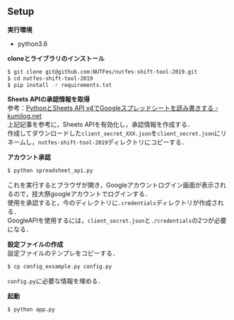 ## Setup

**実行環境**  
- python3.6

**cloneとライブラリのインストール**  
```bash
$ git clone git@github.com:NUTFes/nutfes-shift-tool-2019.git
$ cd nutfes-shift-tool-2019
$ pip install -r requirements.txt
```

**Sheets APIの承認情報を取得**  
参考：[PythonとSheets API v4でGoogleスプレッドシートを読み書きする - kumilog.net](https://www.kumilog.net/entry/2018/03/22/090000)  
上記記事を参考に，Sheets APIを有効化し，承認情報を作成する．  
作成してダウンロードした`client_secret_XXX.json`を`client_secret.json`にリネームし，`nutfes-shift-tool-2019`ディレクトリにコピーする．  

**アカウント承認**  
```bash
$ python spreadsheet_api.py
```

これを実行するとブラウザが開き，Googleアカウントログイン画面が表示されるので，技大祭googleアカウントでログインする．  
使用を承認すると，今のディレクトリに`.credentials`ディレクトリが作成される．  
GoogleAPIを使用するには，`client_secret.json`と`./credentials`の2つが必要になる．  

**設定ファイルの作成**  
設定ファイルのテンプレをコピーする．  

```bash
$ cp config_exsample.py config.py
```

`config.py`に必要な情報を埋める．


**起動**  
```bash
$ python app.py
```
